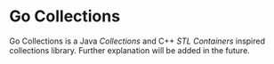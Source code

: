 # Go Collections
Go Collections is a Java *Collections* and C++ *STL Containers* inspired collections library. Further explanation will be added in the future. 
